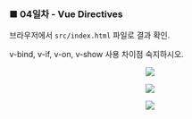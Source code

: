 <h3>■ 04일차 - Vue Directives</h3>

브라우저에서 `src/index.html` 파일로 결과 확인.

v-bind, v-if, v-on, v-show 사용 차이점 숙지하시오.

<p align="center">
  <img src="./public/assets/v-bind-example.png"/>
</p>

<p align="center">
  <img src="./public/assets/v-if-example.png"/>
</p>

<p align="center">
  <img src="./public/assets/v-on-example.png"/>
</p>




